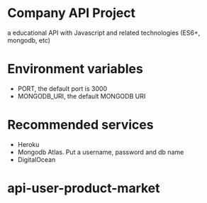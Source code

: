 # Company API Project
a educational API with Javascript and related technologies (ES6+, mongodb, etc)

# Environment variables
- PORT, the default port is 3000
- MONGODB_URI, the default MONGODB URI

# Recommended services
* Heroku
* Mongodb Atlas. Put a username, password and db name
* DigitalOcean
# api-user-product-market
